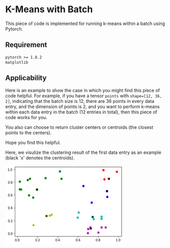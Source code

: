 # K-Means with Batch

This piece of code is implemented for running k-means within a batch using Pytorch.

## Requirement
```
pytorch >= 1.8.2
matplotlib
```

## Applicability

Here is an example to show the case in which you might find this piece of code helpful. For example, if you have a tensor `points` with `shape=[12, 36, 2]`, indicating that the batch size is 12, there are 36 points in every data entry, and the dimension of points is 2, and you want to perform k-means within each data entry in the batch (12 entries in total), then this piece of code works for you.

You also can choose to return cluster centers or centroids (the closest points to the centers).

Hope you find this helpful.

Here, we visulize the clustering result of the first data entry as an example (black 'x' denotes the centroids).

![](assets/fig.png)
